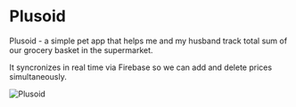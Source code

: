 # Plusoid


Plusoid - a simple pet app that helps me and my husband track total sum of our grocery basket in the supermarket.

It syncronizes in real time via Firebase so we can add and delete prices simultaneously. 

![Plusoid](https://media.giphy.com/media/ukD9ghO3MOWmooKXWM/giphy.gif)
